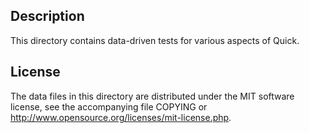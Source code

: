 Description
------------

This directory contains data-driven tests for various aspects of Quick.

License
--------

The data files in this directory are distributed under the MIT software
license, see the accompanying file COPYING or
http://www.opensource.org/licenses/mit-license.php.

